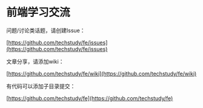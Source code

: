 前端学习交流
=========================

  
问题/讨论类话题，请创建Issue：


[https://github.com/techstudy/fe/issues](https://github.com/techstudy/fe/issues)

   

文章分享，请添加wiki：


[https://github.com/techstudy/fe/wiki](https://github.com/techstudy/fe/wiki)


有代码可以添加子目录提交： 

[https://github.com/techstudy/fe](https://github.com/techstudy/fe)
